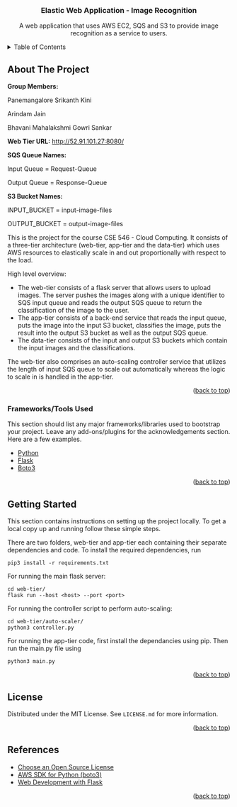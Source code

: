 <div id="top"></div>

<!-- PROJECT LOGO -->
<br />
<div align="center">
  <h3 align="center">Elastic Web Application - Image Recognition</h3>
  <p align="center">
    A web application that uses AWS EC2, SQS and S3 to provide image recognition as a service to users.
  </p>
</div>

<!-- TABLE OF CONTENTS -->
<details>
  <summary>Table of Contents</summary>
  <ol>
    <li>
      <a href="#about-the-project">About The Project</a>
      <ul>
        <li><a href="#built-with">Frameworks/Tools Used</a></li>
      </ul>
    </li>
    <li>
      <a href="#getting-started">Getting Started</a>
    </li>
    <li><a href="#license">License</a></li>
    <li><a href="#acknowledgments">References</a></li>
  </ol>
</details>

<!-- ABOUT THE PROJECT -->
## About The Project

**Group Members:**


Panemangalore Srikanth Kini


Arindam Jain


Bhavani Mahalakshmi Gowri Sankar



**Web Tier URL:**
http://52.91.101.27:8080/

**SQS Queue Names:**


Input Queue = Request-Queue


Output Queue = Response-Queue

**S3 Bucket Names:**


INPUT_BUCKET = input-image-files


OUTPUT_BUCKET = output-image-files

This is the project for the course CSE 546 - Cloud Computing. It consists of a three-tier architecture (web-tier, 
app-tier and the data-tier) which uses AWS resources to elastically scale in and out proportionally with respect to the load.

High level overview:
* The web-tier consists of a flask server that allows users to upload images. The server pushes the images along with a unique identifier to SQS input queue and reads the output SQS queue to return the classification of the image to the user. 
* The app-tier consists of a back-end service that reads the input queue, puts the image into the input S3 bucket, classifies the image, puts the result into the output S3 bucket as well as the output SQS queue.
* The data-tier consists of the input and output S3 buckets which contain the input images and the classifications.

The web-tier also comprises an auto-scaling controller service that utilizes the length of input SQS queue to scale out automatically whereas the logic to scale in is handled in the app-tier.

<p align="right">(<a href="#top">back to top</a>)</p>

### Frameworks/Tools Used

This section should list any major frameworks/libraries used to bootstrap your project. Leave any add-ons/plugins for the acknowledgements section. Here are a few examples.

* [Python](https://www.python.org/)
* [Flask](https://flask.palletsprojects.com/en/2.0.x/)
* [Boto3](https://aws.amazon.com/sdk-for-python/)

<p align="right">(<a href="#top">back to top</a>)</p>

<!-- GETTING STARTED -->
## Getting Started

This section contains instructions on setting up the project locally.
To get a local copy up and running follow these simple steps.

There are two folders, web-tier and app-tier each containing their separate dependencies and code.
To install the required dependencies, run

```
pip3 install -r requirements.txt
```

For running the main flask server:

```
cd web-tier/
flask run --host <host> --port <port>
```

For running the controller script to perform auto-scaling:

```
cd web-tier/auto-scaler/
python3 controller.py
```

For running the app-tier code, first install the dependancies using pip.
Then run the main.py file using

```
python3 main.py
```

<p align="right">(<a href="#top">back to top</a>)</p>

<!-- LICENSE -->
## License

Distributed under the MIT License. See `LICENSE.md` for more information.

<p align="right">(<a href="#top">back to top</a>)</p>

<!-- REFERENCES -->
## References

* [Choose an Open Source License](https://choosealicense.com)
* [AWS SDK for Python (boto3)](https://boto3.amazonaws.com/v1/documentation/api/latest/index.html)
* [Web Development with Flask](https://flask.palletsprojects.com/en/2.0.x/)

<p align="right">(<a href="#top">back to top</a>)</p>
